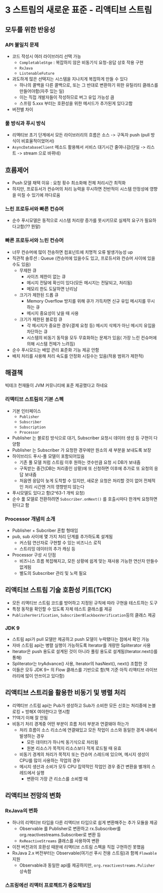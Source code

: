 # 3 스트림의 새로운 표준 - 리액티브 스트림

## 모두를 위한 반응성
### API 불일치 문제
- 코드 작성시 여러 라이브러리 선택 가능
  - `CompletableStge` : 복잡하지 않은 비동기식 요청-응답 상호 작용 구현
  - `RxJava`
  - `ListenableFuture`
- 과도하게 많은 선택지는 시스템을 지나치게 복잡하게 만들 수 있다
  - 하나의 콜백을 다른 콜백으로, 또는 그 반대로 변환하기 위한 유틸리티 클래스를 만들어야함(자주 있는 일)
  - 이는 직접 개발자들이 작성하므로 버그 유입 가능성 큼
  - 스프링 5.xxx 부터는 호환성을 위한 메서드가 추가된게 있다고함
- 버전별 차이

### 풀 방식과 푸시 방식
- 리액티브 초기 단계에서 모든 라이브러리의 흐름은 소스 -> 구독자 push (pull 방식이 비효율적이었어서)
- `AsyncDatabaseClient` 메소드 활용해서 서비스 대기시간 줄여나감(단일 -> 리스트 -> stream 으로 바뀌네)

## 흐름제어
- Push 모델 채택 이유 : 요청 횟수 최소화해 전체 처리시간 최적화
- 하지만, 프로듀서가 컨슈머의 처리 능력을 무시하면 전반적이 시스템 안정성에 영향을 미칠 수 있기에 까다로움

### 느린 프로듀서와 빠른 컨슈머
- 순수 푸시모델은 동적으로 시스템 처리량 증가를 못시키므로 실제적 요구가 필요하다고함(?? 뭔말)

### 빠른 프로듀서와 느린 컨슈머
- 너무 컨슈머에 많이 전송하면 컴포넌트에 치명적 오류 발생가능성 up
- 직관적 솔루션 : Queue (컨슈머에 있을수도 있고, 프로듀서와 컨슈머 사이에 있을수도 있음)
  - 무제한 큐
    - 사이즈 제한이 없는 큐
    - 메시지 전달에 확신이 있다(모든 메시지는 전달되고, 처리됨)
    - 메모리 한도 도달하면 난리남
  - 크기가 제한된 드롭 큐
    - Memory Overflow 방지를 위해 큐가 가득차면 신규 유입 메시지를 무시하는 큐
    - 메시지 중요성이 낮을 때 사용
  - 크기가 제한된 블로킹 큐
    - 각 메시지가 중요한 경우(결제 요청 등) 메시지 삭제가 아닌 메시지 유입을 차단하는 큐
    - 시스템의 비동기 동작을 모두 무효화하는 문제가 있음( 가장 느린 컨슈머에 의해 시스템 전체가 느려짐)
- 순수 푸시모드는 배압 관리 표준화 기능 제공 안함
- 배치 처리를 사용해 처리 속도를 안정화 시킬수는 있음(적용 범위가 제한적)

## 해결책
빅테크 천재들이 JVM 커뮤니티에 표준 제공했다고 하네요
 
### 리액티브 스트림의 기본 스펙
- 기본 인터페이스
  - `Publisher`
  - `Subscriber`
  - `Subscription`
  - `Processor`
- Publisher 는 블로킹 방식으로 대기, Subscriber 요청시 데이터 생성 등 구현이 다양함
- Publisher 는 Subscriber 가 요청한 경우에만 원소의 새 부분을 보내도록 보장
- 하이브리드 푸시-풀 모델이 포함되어있음
  - 기존 풀 모델 처럼 스트림 이후 원하는 갯수만큼 요청 시 DB가 보내줌
  - 구독받는 중간(DB는 처리중인 상황)에 또 신청하면 이후에 추가로 또 요청의 응답 보내줌
  - 처음엔 응답이 늦게 도착할 수 있지만, 새로운 요청은 처리할 것이 없어 전체적인 처리 시간엔 거의 영향받지 않는다
- 푸시모델도 있다고 함(2^63-1 개씩 요청)
- 순수 풂 모델로 전환하려면 `Subscriber.onNext()` 를 호출시마다 한개씩 요청하면 된다고 함

### Processor 개념의 소개
- Publisher + Subcriber 혼합 형태임
- pub, sub 사이에 몇 가지 처리 단계를 추가하도록 설계됨
  - 커스텀 연산자로 구현할 수 있는 비즈니스 로직
  - 스트리밍 데이터의 추가 캐싱 등
- Processor 구성 시 단점
  - 비즈니스 흐름 복잡해지고, 모든 상황에 쉽게 맞는 재사용 가능한 연산자 만들수 없게됨
  - 별도의 Subscriber 관리 및 노력 필요  
  
## 리액티브 스트림 기술 호환성 키트(TCK)
- 모든 리액티브 스트림 코드를 방어하고 지정된 규칙에 따라 구현을 테스트하는 도구
- 특정 동작을 확인할 수 있도록 자체 테스트 클래스를 제공
- `PublisherVerification`, `SubscriberBlackboxVerification`등의 클래스 제공

### JDK 9
- 스트림 api가 pull 모델만 제공하고 push 모델이 누락됐다는 점에서 확인 가능
- 자바 스트림 api는 병렬 실행이 가능하도록 Iterator를 개량한 Spliterator 사용
- Iterator은 push 용도로 설계된 것이 아니라 풀링 용도로 설계됨(Iterator.next()를 통해)
- Spliterator는 tryAdvance() 사용, Iterator의  hasNext(), next() 조합한 것
- 이들은 모두 JDK 9+ 의 Flow 클래스를 기반으로 함(책 기준 아직 리액티브 라이브러리에 많이 안쓰이고 있다함)

## 리액티브 스트리을 활용한 비동기 및 병렬 처리
- 리액티브 스트림 api는 Pub가 생성하고 Sub가 소비한 모든 신호는 처리중에 논블로킹 + 방해X 여야한다고 명시함
- ??여기 이해 잘 안됨
- 비동기 처리 경계중 어떤 부분이 흐름 처리 부분과 연결돼야 하는가
  - 처리 흐름이 소스 리소스에 연결돼있고 모든 작업이 소스와 동일한 경계 내에서 발생하는 경우
    - 모든 데이터가 하나씩 동기식으로 처리됨
    - 원본 리소스가 목적지 리소스보다 적게 로드될 때 유효
  - 비동기 경계의 처리가 목적지 또는 컨슈머 스레드에 있으며, 메시지 생성이 CPU를 많이 사용하는 작업의 경우
  - 메시지 생산과 소비가 모두 CPU 집약적인 작업인 경우 중간 변환을 별개의 스레드에서 실행
    - 변환이 가장 큰 리소스를 소비할 때

## 리액티브 전망의 변화
### RxJava의 변화
- 하나의 리액티브 타입을 다른 리액티브 타입으로 쉽게 변환해주는 추가 모듈을 제공
  - Observable<T> 를 Publisher<T>로 변환하고 rx.Subscriber<T>를 org.reactivestreams.Subscriber<T>로 변환 등
  - `RxReactiveStreams` 클래스를 사용하여 변환
- 이전 버전과의 호환성 때문에 리액티브 스트림 스펙을 직접 구현하진 못했음
- RxJava 2.x 버전부터는 Observable(여기선 푸시 전용 스트림)과 함께 `Flowable` 지원
  - Observable과 동일한 api를 제공하지만, `org.reactivestreams.Pulisher` 상속함
  
### 스프링에선 리액터 프로젝트가 중요해보임  
